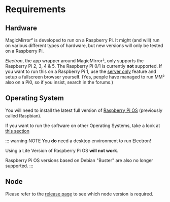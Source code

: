 # Requirements

## Hardware

MagicMirror² is developed to run on a Raspberry Pi. It might (and will) run on
various different types of hardware, but new versions will only be tested on a
Raspberry Pi.

_Electron_, the app wrapper around MagicMirror², only supports the Raspberry Pi
2, 3, 4 & 5. The Raspberry Pi 0/1 is currently **not** supported. If you want to
run this on a Raspberry Pi 1, use the [server only](installation.md#server-only)
feature and setup a fullscreen browser yourself. (Yes, people have managed to
run MM² also on a Pi0, so if you insist, search in the forums.)

## Operating System

You will need to install the latest full version of
[Raspberry Pi OS](https://www.raspberrypi.com/software/) (previously called
Raspbian).

If you want to run the software on other Operating Systems, take a look at
[this section](/getting-started/installation.md#other-operating-systems)

::: warning NOTE You **do** need a desktop environment to run Electron!

Using a Lite Version of Raspberry Pi OS **will not work**.

Raspberry Pi OS versions based on Debian "Buster" are also no longer supported.
:::

## Node

Please refer to the [release page](https://github.com/MagicMirrorOrg/MagicMirror/releases)
to see which node version is required.

